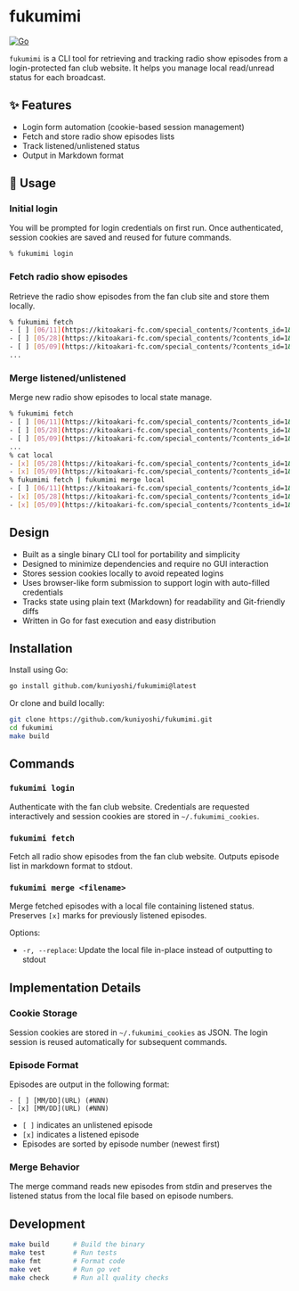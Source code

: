 # fukumimi

[![Go](https://github.com/kuniyoshi/fukumimi/actions/workflows/go.yml/badge.svg)](https://github.com/kuniyoshi/fukumimi/actions/workflows/go.yml)

`fukumimi` is a CLI tool for retrieving and tracking radio show episodes from a login-protected fan club website.
It helps you manage local read/unread status for each broadcast.

## ✨ Features

- Login form automation (cookie-based session management)
- Fetch and store radio show episodes lists
- Track listened/unlistened status
- Output in Markdown format

## 🚀 Usage

### Initial login

You will be prompted for login credentials on first run.
Once authenticated, session cookies are saved and reused for future commands.

```bash
% fukumimi login
```

### Fetch radio show episodes

Retrieve the radio show episodes from the fan club site and store them locally.

```bash
% fukumimi fetch
- [ ] [06/11](https://kitoakari-fc.com/special_contents/?contents_id=1&id=55) (#38)
- [ ] [05/28](https://kitoakari-fc.com/special_contents/?contents_id=1&id=54) (#37)
- [ ] [05/09](https://kitoakari-fc.com/special_contents/?contents_id=1&id=53) (#36)
...
```

### Merge listened/unlistened

Merge new radio show episodes to local state manage.

```bash
% fukumimi fetch
- [ ] [06/11](https://kitoakari-fc.com/special_contents/?contents_id=1&id=55) (#38)
- [ ] [05/28](https://kitoakari-fc.com/special_contents/?contents_id=1&id=54) (#37)
- [ ] [05/09](https://kitoakari-fc.com/special_contents/?contents_id=1&id=53) (#36)
...
% cat local
- [x] [05/28](https://kitoakari-fc.com/special_contents/?contents_id=1&id=54) (#37)
- [x] [05/09](https://kitoakari-fc.com/special_contents/?contents_id=1&id=53) (#36)
% fukumimi fetch | fukumimi merge local
- [ ] [06/11](https://kitoakari-fc.com/special_contents/?contents_id=1&id=55) (#38)
- [x] [05/28](https://kitoakari-fc.com/special_contents/?contents_id=1&id=54) (#37)
- [x] [05/09](https://kitoakari-fc.com/special_contents/?contents_id=1&id=53) (#36)
```

## Design

- Built as a single binary CLI tool for portability and simplicity
- Designed to minimize dependencies and require no GUI interaction
- Stores session cookies locally to avoid repeated logins
- Uses browser-like form submission to support login with auto-filled credentials
- Tracks state using plain text (Markdown) for readability and Git-friendly diffs
- Written in Go for fast execution and easy distribution

## Installation

Install using Go:

```bash
go install github.com/kuniyoshi/fukumimi@latest
```

Or clone and build locally:

```bash
git clone https://github.com/kuniyoshi/fukumimi.git
cd fukumimi
make build
```

## Commands

### `fukumimi login`
Authenticate with the fan club website. Credentials are requested interactively and session cookies are stored in `~/.fukumimi_cookies`.

### `fukumimi fetch`
Fetch all radio show episodes from the fan club website. Outputs episode list in markdown format to stdout.

### `fukumimi merge <filename>`
Merge fetched episodes with a local file containing listened status. Preserves `[x]` marks for previously listened episodes.

Options:
- `-r, --replace`: Update the local file in-place instead of outputting to stdout

## Implementation Details

### Cookie Storage
Session cookies are stored in `~/.fukumimi_cookies` as JSON. The login session is reused automatically for subsequent commands.

### Episode Format
Episodes are output in the following format:
```
- [ ] [MM/DD](URL) (#NNN)
- [x] [MM/DD](URL) (#NNN)
```
- `[ ]` indicates an unlistened episode
- `[x]` indicates a listened episode
- Episodes are sorted by episode number (newest first)

### Merge Behavior
The merge command reads new episodes from stdin and preserves the listened status from the local file based on episode numbers.

## Development

```bash
make build      # Build the binary
make test       # Run tests
make fmt        # Format code
make vet        # Run go vet
make check      # Run all quality checks
```

